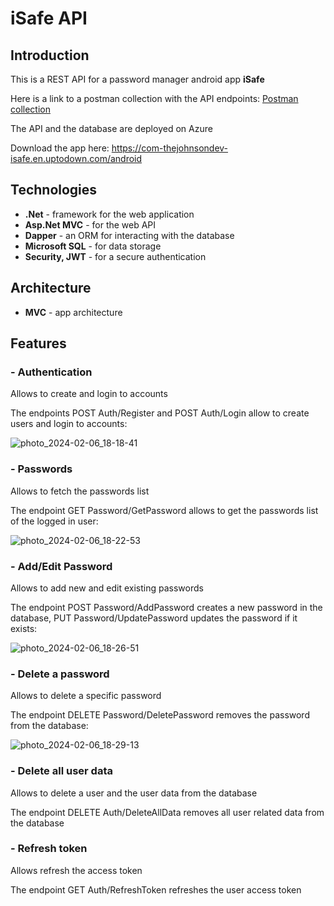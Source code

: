 # iSafe API

## Introduction
This is a REST API for a password manager android app **iSafe**

Here is a link to a postman collection with the API endpoints: [Postman collection](https://drive.google.com/file/d/1SwA90HSGaPAYAtFPrSSgw3JaY2MKbChJ/view?usp=sharing)

The API and the database are deployed on Azure

Download the app here: https://com-thejohnsondev-isafe.en.uptodown.com/android

## Technologies
- **.Net** - framework for the web application
- **Asp.Net MVC** - for the web API
- **Dapper** - an ORM for interacting with the database
- **Microsoft SQL** - for data storage
- **Security, JWT** - for a secure authentication

## Architecture
- **MVC** - app architecture

## Features
### - Authentication
Allows to create and login to accounts

The endpoints POST Auth/Register and POST Auth/Login allow to create users and login to accounts:

![photo_2024-02-06_18-18-41](https://github.com/DanielJshn/iSafeAPI/assets/134506544/7e014eae-0024-406d-9cdf-58e5aae0381e)

### - Passwords
Allows to fetch the passwords list

The endpoint GET Password/GetPassword allows to get the passwords list of the logged in user:

![photo_2024-02-06_18-22-53](https://github.com/DanielJshn/iSafeAPI/assets/134506544/9349e3f3-ab80-45d5-b3ad-2e4b0cf2954b)

### - Add/Edit Password
Allows to add new and edit existing passwords

The endpoint POST Password/AddPassword creates a new password in the database,  PUT Password/UpdatePassword updates the password if it exists:

![photo_2024-02-06_18-26-51](https://github.com/DanielJshn/iSafeAPI/assets/134506544/3ec17194-a93f-43bd-bab7-ece037b21a18)

### - Delete a password
Allows to delete a specific password

The endpoint DELETE Password/DeletePassword removes the password from the database:

![photo_2024-02-06_18-29-13](https://github.com/DanielJshn/iSafeAPI/assets/134506544/261d0391-1f60-4352-816b-1d676af72d9c)

### - Delete all user data
Allows to delete a user and the user data from the database

The endpoint DELETE Auth/DeleteAllData removes all user related data from the database

### - Refresh token
Allows refresh the access token

The endpoint GET Auth/RefreshToken refreshes the user access token

